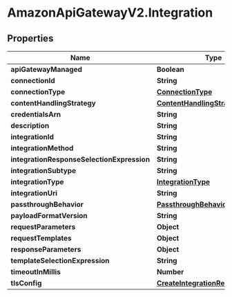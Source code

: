 # AmazonApiGatewayV2.Integration

## Properties

Name | Type | Description | Notes
------------ | ------------- | ------------- | -------------
**apiGatewayManaged** | **Boolean** |  | [optional] 
**connectionId** | **String** |  | [optional] 
**connectionType** | [**ConnectionType**](ConnectionType.md) |  | [optional] 
**contentHandlingStrategy** | [**ContentHandlingStrategy**](ContentHandlingStrategy.md) |  | [optional] 
**credentialsArn** | **String** |  | [optional] 
**description** | **String** |  | [optional] 
**integrationId** | **String** |  | [optional] 
**integrationMethod** | **String** |  | [optional] 
**integrationResponseSelectionExpression** | **String** |  | [optional] 
**integrationSubtype** | **String** |  | [optional] 
**integrationType** | [**IntegrationType**](IntegrationType.md) |  | [optional] 
**integrationUri** | **String** |  | [optional] 
**passthroughBehavior** | [**PassthroughBehavior**](PassthroughBehavior.md) |  | [optional] 
**payloadFormatVersion** | **String** |  | [optional] 
**requestParameters** | **Object** |  | [optional] 
**requestTemplates** | **Object** |  | [optional] 
**responseParameters** | **Object** |  | [optional] 
**templateSelectionExpression** | **String** |  | [optional] 
**timeoutInMillis** | **Number** |  | [optional] 
**tlsConfig** | [**CreateIntegrationResultTlsConfig**](CreateIntegrationResultTlsConfig.md) |  | [optional] 


